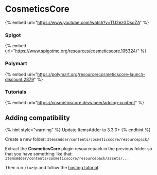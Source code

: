 # CosmeticsCore

{% embed url="https://www.youtube.com/watch?v=TU2ezGDsoZA" %}

### Spigot

{% embed url="https://www.spigotmc.org/resources/cosmeticscore.105324/" %}

### Polymart

{% embed url="https://polymart.org/resource/cosmeticscore-launch-discount.2879" %}

### Tutorials

{% embed url="https://cosmeticscore.devs.beer/adding-content" %}

## Adding compatibility

{% hint style="warning" %}
Update ItemsAdder to 3.3.0+
{% endhint %}

Create a new folder: `ItemsAdder/contents/cosmeticscore/resourcepack/`

Extract the **CosmeticsCore** plugin resourcepack in the previous folder so that you have something like that:\
`ItemsAdder/contents/cosmeticscore/resourcepack/assets/...`

Then run `/iazip` and follow the [hosting tutorial](../../plugin-usage/resourcepack-hosting/).
